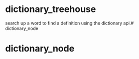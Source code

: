 # dictionary_treehouse

search up a word to find a definition using the dictionary api.# dictionary_node
# dictionary_node
